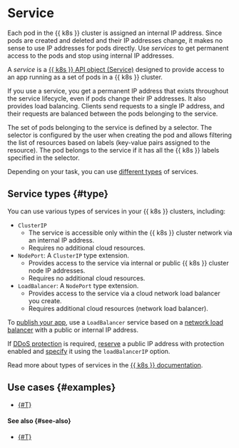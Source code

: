 # Service

Each pod in the {{ k8s }} cluster is assigned an internal IP address. Since pods are created and deleted and their IP addresses change, it makes no sense to use IP addresses for pods directly. Use _services_ to get permanent access to the pods and stop using internal IP addresses.

A _service_ is a [{{ k8s }} API object (Service)](https://kubernetes.io/docs/reference/kubernetes-api/service-resources/service-v1) designed to provide access to an app running as a set of pods in a {{ k8s }} cluster.

If you use a service, you get a permanent IP address that exists throughout the service lifecycle, even if pods change their IP addresses. It also provides load balancing. Clients send requests to a single IP address, and their requests are balanced between the pods belonging to the service.

The set of pods belonging to the service is defined by a selector. The selector is configured by the user when creating the pod and allows filtering the list of resources based on labels (key-value pairs assigned to the resource). The pod belongs to the service if it has all the {{ k8s }} labels specified in the selector.

Depending on your task, you can use [different types](#type) of services.

## Service types {#type}

You can use various types of services in your {{ k8s }} clusters, including:
* `ClusterIP`
  * The service is accessible only within the {{ k8s }} cluster network via an internal IP address.
  * Requires no additional cloud resources.
* `NodePort`: A `ClusterIP` type extension.
  * Provides access to the service via internal or public {{ k8s }} cluster node IP addresses.
  * Requires no additional cloud resources.
* `LoadBalancer`: A `NodePort` type extension.
  * Provides access to the service via a cloud network load balancer you create.
  * Requires additional cloud resources (network load balancer).

To [publish your app](../operations/create-load-balancer.md), use a `LoadBalancer` service based on a [network load balancer](../../network-load-balancer/concepts/index.md) with a public or internal IP address.

If [DDoS protection](../../vpc/ddos-protection/index.md) is required, [reserve](../../vpc/operations/enable-ddos-protection.md) a public IP address with protection enabled and [specify](../operations/create-load-balancer.md#advanced) it using the `loadBalancerIP` option.

Read more about types of services in the [{{ k8s }} documentation](https://kubernetes.io/docs/concepts/services-networking/service/#publishing-services-service-types).


## Use cases {#examples}

* [{#T}](../tutorials/marketplace/jaeger-over-ydb.md)


#### See also {#see-also}

* [{#T}](../operations/create-load-balancer.md)
